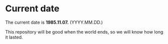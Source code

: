 # Current date

The current date is **1985.11.07.** (YYYY.MM.DD.)

This repository will be good when the world ends, so we will know how long it lasted.